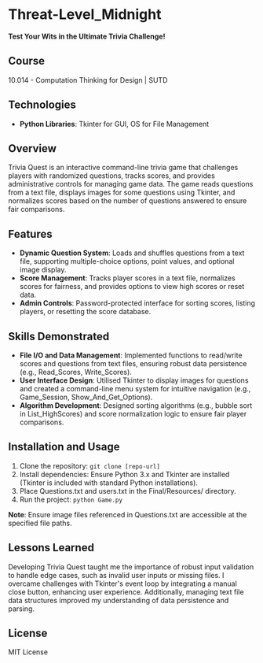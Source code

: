 # Threat-Level_Midnight
**Test Your Wits in the Ultimate Trivia Challenge!**

## Course
10.014 - Computation Thinking for Design | SUTD

## Technologies
* **Python Libraries**: Tkinter for GUI, OS for File Management

## Overview
Trivia Quest is an interactive command-line trivia game that challenges players with randomized questions, tracks scores, and provides administrative controls for managing game data. The game reads questions from a text file, displays images for some questions using Tkinter, and normalizes scores based on the number of questions answered to ensure fair comparisons.

## Features
* **Dynamic Question System**: Loads and shuffles questions from a text file, supporting multiple-choice options, point values, and optional image display.
* **Score Management**: Tracks player scores in a text file, normalizes scores for fairness, and provides options to view high scores or reset data.
* **Admin Controls**: Password-protected interface for sorting scores, listing players, or resetting the score database.

## Skills Demonstrated
* **File I/O and Data Management**: Implemented functions to read/write scores and questions from text files, ensuring robust data persistence (e.g., Read_Scores, Write_Scores).
* **User Interface Design**: Utilised Tkinter to display images for questions and created a command-line menu system for intuitive navigation (e.g., Game_Session, Show_And_Get_Options).
* **Algorithm Development**: Designed sorting algorithms (e.g., bubble sort in List_HighScores) and score normalization logic to ensure fair player comparisons.

## Installation and Usage
1. Clone the repository: `git clone [repo-url]`
2. Install dependencies: Ensure Python 3.x and Tkinter are installed (Tkinter is included with standard Python installations).
3. Place Questions.txt and users.txt in the Final/Resources/ directory.
4. Run the project: `python Game.py`

**Note**: Ensure image files referenced in Questions.txt are accessible at the specified file paths.

## Lessons Learned
Developing Trivia Quest taught me the importance of robust input validation to handle edge cases, such as invalid user inputs or missing files. I overcame challenges with Tkinter's event loop by integrating a manual close button, enhancing user experience. Additionally, managing text file data structures improved my understanding of data persistence and parsing.

## License
MIT License
